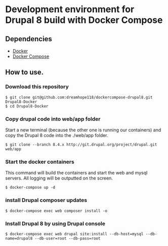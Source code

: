 # Development environment for Drupal 8 build with Docker Compose

## Dependencies

* [Docker](https://www.docker.com/)
* [Docker Compose](https://docs.docker.com/compose/install/)

## How to use.

### Download this repository

	$ git clone git@github.com:dreamhope118/dockercompose-drupal8.git Drupal8-Docker
	$ cd Drupal8-Docker

### Copy drupal code into web/app folder

Start a new terminal (because the other one is running our containers) and copy the Drupal 8 code into the ./web/app folder.

	$ git clone --branch 8.4.x http://git.drupal.org/project/drupal.git web/app

### Start the docker containers

This command will build the containers and start the web and mysql servers. All logging will be outputted on the screen.

	$ docker-compose up -d

### install Drupal composer updates

	$ docker-compose exec web composer install -o

### Install Drupal 8 by using Drupal console

	$ docker-compose exec web drupal site:install --db-host=mysql --db-name=drupal8 --db-user=root --db-pass=root
